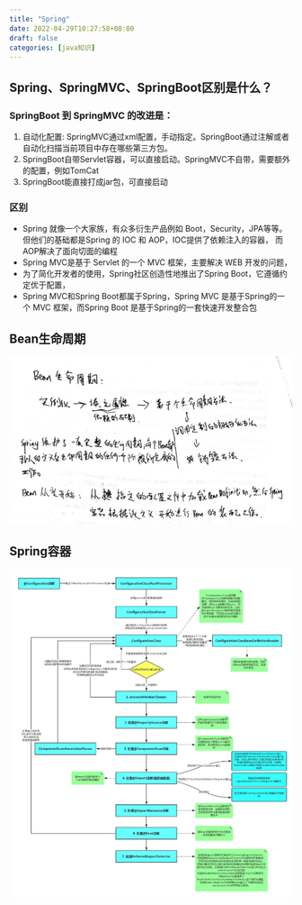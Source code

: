 ```yaml
---
title: "Spring"
date: 2022-04-29T10:27:58+08:00
draft: false
categories: [java知识]
---
```

## Spring、SpringMVC、SpringBoot区别是什么？

### SpringBoot 到 SpringMVC 的改进是：

1. 自动化配置: SpringMVC通过xml配置，手动指定。SpringBoot通过注解或者自动化扫描当前项目中存在哪些第三方包。
2. SpringBoot自带Servlet容器，可以直接启动。SpringMVC不自带，需要额外的配置，例如TomCat
3. SpringBoot能直接打成jar包，可直接启动

### 区别

* Spring 就像一个大家族，有众多衍生产品例如 Boot，Security，JPA等等。但他们的基础都是Spring 的 IOC 和 AOP，IOC提供了依赖注入的容器， 而AOP解决了面向切面的编程 
* Spring MVC是基于 Servlet 的一个 MVC 框架，主要解决 WEB 开发的问题， 
* 为了简化开发者的使用，Spring社区创造性地推出了Spring Boot，它遵循约定优于配置， 
* Spring MVC和Spring Boot都属于Spring，Spring MVC 是基于Spring的一个 MVC 框架，而Spring Boot 是基于Spring的一套快速开发整合包

## Bean生命周期

![Bean生命周期](/img/spring/1.png)


## Spring容器

![spring容器](/img/spring/spring容器.png)

